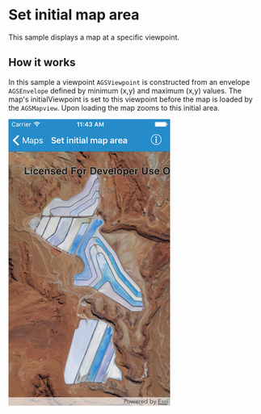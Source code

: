 # Set initial map area

This sample displays a map at a specific viewpoint.

## How it works

In this sample a viewpoint `AGSViewpoint` is constructed from an envelope `AGSEnvelope` defined by minimum (x,y) and maximum (x,y) values. The map's initialViewpoint is set to this viewpoint before the map is loaded by the `AGSMapview`. Upon loading the map zooms to this initial area.

![](image1.png)





